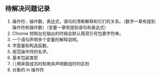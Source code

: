 ## 待解决问题记录

1. 操作符，操作数，表达式，语句的清晰解释和它们的关系。（数字一章有提到操作符和操作数）（变量一章有提到语句和表达式）
1. Chrome 控制台在输出的时候会默认用双引号包裹字符串。
2. 一个语句声明多个变量的解释说明。
3. 字面量和构造函数。
4. 规范操作符的名字。
5. 基本包装类型
6. `[]`用来取成员时和用来声明数组时的区别
7. 对象的 in 操作符